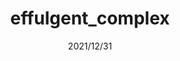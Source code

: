 ---
title: "effulgent_complex"
date: "2021/12/31"
type: "discography"
category: "discography"
image: "../images/etc/08_EC/EC_jacket_mini.jpg"
shortName: "EC"
tracks: [
  {
    name: "Being Appl",
    original: "Bad Apple!!"
  },
  {
    name: "Fall Of The Light",
    original: "信仰は儚き人間の為に"
  },
  {
    name: "幻想の蛙、巫女と踊る",
    original: "ネイティブフェイス"
  },
  {
    name: "The Ruins of A Certain Kingdom",
    original: "亡き王女の為のセプテット"
  },
  {
    name: "ハイ・アンド・ラウンド",
    original: "エクステンドアッシュ　～ 蓬莱人"
  },
  {
    name: "8:09 p.m.",
    original: "厄神様の通り道　～ Dark Road & 運命のダークサイド"
  }
]
---